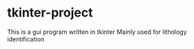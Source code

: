 # tkinter-project
This is a gui program written in tkinter
Mainly used for lithology identification
